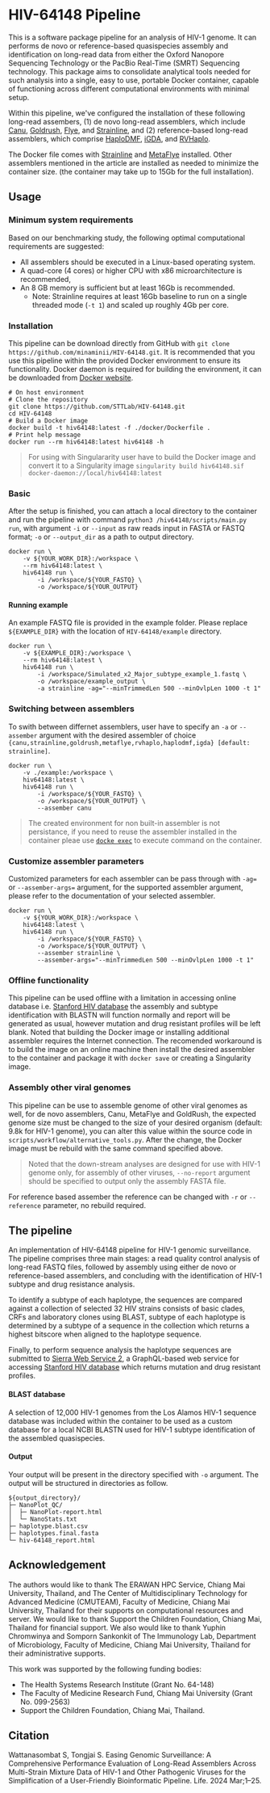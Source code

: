 # HIV-64148 Pipeline

This is a software package pipeline for an analysis of HIV-1 genome. It can performs de novo or reference-based quasispecies assembly and identification on long-read data from either the Oxford Nanopore Sequencing Technology or the PacBio Real-Time (SMRT) Sequencing technology. This package aims to consolidate analytical tools needed for such analysis into a single, easy to use, portable Docker container, capable of functioning across different computational environments with minimal setup.

Within this pipeline, we've configured the installation of these following long-read assembers, (1) de novo long-read assemblers, which include [Canu](https://github.com/marbl/canu), [Goldrush](https://github.com/bcgsc/goldrush), [Flye](https://github.com/fenderglass/Flye), and [Strainline](https://github.com/HaploKit/Strainline), and (2) reference-based long-read assemblers, which comprise [HaploDMF](https://github.com/dhcai21/HaploDMF), [iGDA](https://github.com/zhixingfeng/iGDA), and [RVHaplo](https://github.com/dhcai21/RVHaplo).

The Docker file comes with [Strainline](https://github.com/HaploKit/Strainline) and [MetaFlye](https://github.com/fenderglass/Flye) installed. Other assemblers mentioned in the article are installed as needed to minimize the container size. \(the container may take up to 15Gb for the full installation\).


## Usage

### Minimum system requirements

Based on our benchmarking study, the following optimal computational requirements are suggested:

- All assemblers should be executed in a Linux-based operating system.
- A quad-core (4 cores) or higher CPU with x86 microarchitecture is recommended,
- An 8 GB memory is sufficient but at least 16Gb is recommended.
    - Note: Strainline requires at least 16Gb baseline to run on a single threaded mode (`-t 1`) and scaled up roughly 4Gb per core.


### Installation

This pipeline can be download directly from GitHub with `git clone https://github.com/minaminii/HIV-64148.git`. It is recommended that you use this pipeline within the provided Docker environment to ensure its functionality. Docker daemon is required for building the environment, it can be downloaded from [Docker website](https://docs.docker.com/get-docker/).

```shell
# On host environment
# Clone the repository
git clone https://github.com/STTLab/HIV-64148.git
cd HIV-64148
# Build a Docker image
docker build -t hiv64148:latest -f ./docker/Dockerfile .
# Print help message
docker run --rm hiv64148:latest hiv64148 -h
```

> For using with Singulararity user have to build the Docker image and convert it to a Singularity image `singularity build hiv64148.sif docker-daemon://local/hiv64148:latest`

### Basic
After the setup is finished, you can attach a local directory to the container and run the pipeline with command `python3 /hiv64148/scripts/main.py run`, with argument `-i` or `--input` as raw reads input in FASTA or FASTQ format; `-o` or `--output_dir` as a path to output directory. 

```shell
docker run \
    -v ${YOUR_WORK_DIR}:/workspace \
    --rm hiv64148:latest \
    hiv64148 run \
        -i /workspace/${YOUR_FASTQ} \
        -o /workspace/${YOUR_OUTPUT}
```

#### Running example

An example FASTQ file is provided in the example folder. Please replace `${EXAMPLE_DIR}` with the location of `HIV-64148/example` directory.

```shell
docker run \
    -v ${EXAMPLE_DIR}:/workspace \
    --rm hiv64148:latest \
    hiv64148 run \
        -i /workspace/Simulated_x2_Major_subtype_example_1.fastq \
        -o /workspace/example_output \
        -a strainline -ag="--minTrimmedLen 500 --minOvlpLen 1000 -t 1"
```

### Switching between assemblers
To swith between differnet assemblers, user have to specify an `-a` or `--assember` argument with the desired assembler of choice `{canu,strainline,goldrush,metaflye,rvhaplo,haplodmf,igda} [default: strainline]`.

```shell
docker run \
    -v ./example:/workspace \
    hiv64148:latest \
    hiv64148 run \
        -i /workspace/${YOUR_FASTQ} \
        -o /workspace/${YOUR_OUTPUT} \
        --assember canu
```

> The created environment for non built-in assembler is not persistance, if you need to reuse the assembler installed in the container pleae use [`docke exec`](https://docs.docker.com/reference/cli/docker/container/exec/) to execute command on the container.

### Customize assembler parameters

Customized parameters for each assembler can be pass through with `-ag=` or `--assember-args=` argument, for the supported assembler argument, please refer to the documentation of your selected assembler.

```shell
docker run \
    -v ${YOUR_WORK_DIR}:/workspace \
    hiv64148:latest \
    hiv64148 run \
        -i /workspace/${YOUR_FASTQ} \
        -o /workspace/${YOUR_OUTPUT} \
        --assember strainline \
        --assember-args="--minTrimmedLen 500 --minOvlpLen 1000 -t 1"
```

### Offline functionality

This pipeline can be used offline with a limitation in accessing online database i.e. [Stanford HIV database](https://hivdb.stanford.edu/) the assembly and subtype identification with BLASTN will function normally and report will be generated as usual, however mutation and drug resistant profiles will be left blank. Noted that building the Docker image or installing additional assembler requires the Internet connection. The recomended workaround is to build the image on an online machine then install the desired assembler to the container and package it with `docker save` or creating a Singularity image.

### Assembly other viral genomes

This pipeline can be use to assemble genome of other viral genomes as well, for de novo assemblers, Canu, MetaFlye and GoldRush, the expected genome size must be changed to the size of your desired organism \(default: 9.8k for HIV-1 genome\), you can alter this value within the source code in `scripts/workflow/alternative_tools.py`. After the change, the Docker image must be rebuild with the same command specified above.

> Noted that the down-stream analyses are designed for use with HIV-1 genome only, for assembly of other viruses, `--no-report` argument should be specified to output only the assembly FASTA file.

For reference based assember the reference can be changed with `-r` or `--reference` parameter, no rebuild required.

## The pipeline

An implementation of HIV-64148 pipeline for HIV-1 genomic surveillance. The pipeline comprises three main stages: a read quality control analysis of long-read FASTQ files, followed by assembly using either de novo or reference-based assemblers, and concluding with the identification of HIV-1 subtype and drug resistance analysis.

To identify a subtype of each haplotype, the sequences are compared against a collection of selected 32 HIV strains consists of basic clades, CRFs and laboratory clones using BLAST, subtype of each haplotype is determined by a subtype of a sequence in the collection which returns a highest bitscore when aligned to the haplotype sequence.

Finally, to perform sequence analysis the haplotype sequences are submitted to [Sierra Web Service 2](https://hivdb.stanford.edu/page/webservice/), a GraphQL-based web service for accessing [Stanford HIV database](https://hivdb.stanford.edu/) which returns mutation and drug resistant profiles.

#### BLAST database

A selection of 12,000 HIV-1 genomes from the Los Alamos HIV-1 sequence database was included within the container to be used as a custom database for a local NCBI BLASTN used for HIV-1 subtype identification of the assembled quasispecies.

#### Output

Your output will be present in the directory specified with `-o` argument. The output will be structured in directories as follow.

```ascii
${output_directory}/
├─ NanoPlot_QC/
│  ├─ NanoPlot-report.html
│  └─ NanoStats.txt
├─ haplotype.blast.csv
├─ haplotypes.final.fasta
└─ hiv-64148_report.html
```

## Acknowledgement

The authors would like to thank The ERAWAN HPC Service, Chiang Mai University, Thailand, and The Center of Multidisciplinary Technology for Advanced Medicine (CMUTEAM), Faculty of Medicine, Chiang Mai University, Thailand for their supports on computational resources and server. We would like to thank Support the Children Foundation, Chiang Mai, Thailand for financial support. We also would like to thank Yuphin Chromwinya and Somporn Sankonkit of The Immunology Lab, Department of Microbiology, Faculty of Medicine, Chiang Mai University, Thailand for their administrative supports.

This work was supported by the following funding bodies:

- The Health Systems Research Institute (Grant No. 64-148)
- The Faculty of Medicine Research Fund, Chiang Mai University (Grant No. 099-2563)
- Support the Children Foundation, Chiang Mai, Thailand.

## Citation

Wattanasombat S, Tongjai S. Easing Genomic Surveillance: A Comprehensive Performance Evaluation of Long-Read Assemblers Across Multi-Strain Mixture Data of HIV-1 and Other Pathogenic Viruses for the Simplification of a User-Friendly Bioinformatic Pipeline. Life. 2024 Mar;1–25.
